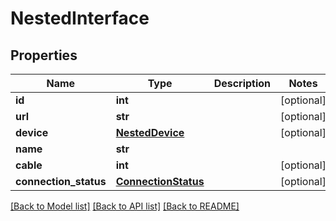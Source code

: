 # NestedInterface

## Properties
Name | Type | Description | Notes
------------ | ------------- | ------------- | -------------
**id** | **int** |  | [optional] 
**url** | **str** |  | [optional] 
**device** | [**NestedDevice**](NestedDevice.md) |  | [optional] 
**name** | **str** |  | 
**cable** | **int** |  | [optional] 
**connection_status** | [**ConnectionStatus**](ConnectionStatus.md) |  | [optional] 

[[Back to Model list]](../README.md#documentation-for-models) [[Back to API list]](../README.md#documentation-for-api-endpoints) [[Back to README]](../README.md)


